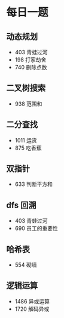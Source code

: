 # 每日一题

## 动态规划

- 403 青蛙过河
- 198 打家劫舍
- 740 删除点数

## 二叉树搜索

- 938 范围和

## 二分查找

- 1011 运货
- 875 吃香蕉

## 双指针

- 633 判断平方和

## dfs 回溯

- 403 青蛙过河
- 690 员工的重要性

## 哈希表

- 554 砌墙

## 逻辑运算

- 1486 异或运算
- 1720 解码异或
